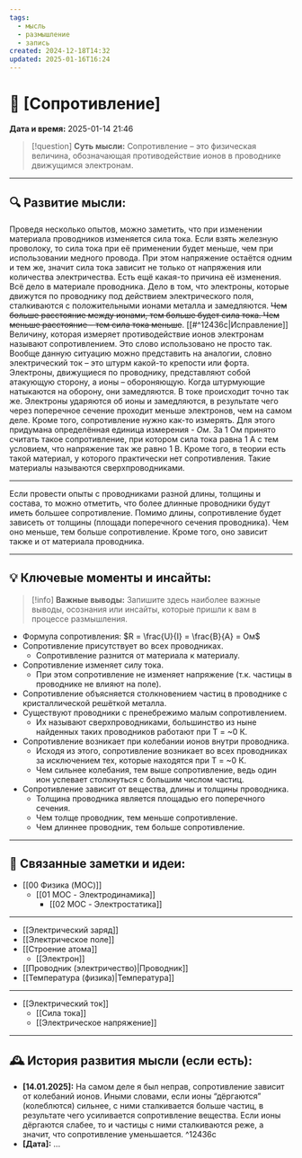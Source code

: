 ```yaml
---
tags:
  - мысль
  - размышление
  - запись
created: 2024-12-18T14:32
updated: 2025-01-16T16:24
---
```


# 💭  [Сопротивление]

**Дата и время:** 2025-01-14 21:46

> [!question] **Суть мысли:**
> Сопротивление – это физическая величина, обозначающая противодействие ионов в проводнике движущимся электронам.

---

## 🔍 Развитие мысли:

Проведя несколько опытов, можно заметить, что при изменении материала проводников изменяется сила тока. Если взять железную проволоку, то сила тока при её применении будет меньше, чем при использовании медного провода. При этом напряжение остаётся одним и тем же, значит сила тока зависит не только от напряжения или количества электричества. Есть ещё какая-то причина её изменения.
Всё дело в материале проводника. Дело в том, что электроны, которые движутся по проводнику под действием электрического поля, сталкиваются с положительными ионами металла и замедляются. ~~Чем больше расстояние между ионами, тем больше будет сила тока. Чем меньше расстояние – тем сила тока меньше~~.  [[#^12436c|Исправление]]
Величину, которая измеряет противодействие ионов электронам называют сопротивлением.
Это слово использовано не просто так. Вообще данную ситуацию можно представить на аналогии, словно электрический ток – это штурм какой-то крепости или форта. Электроны, движущиеся по проводнику, представляют собой атакующую сторону, а ионы – обороняющую. Когда штурмующие натыкаются на оборону, они замедляются. В токе происходит точно так же. Электроны ударяются об ионы и замедляются, в результате чего через поперечное сечение проходит меньше электронов, чем на самом деле.
Кроме того, сопротивление нужно как-то измерять. Для этого придумана определённая единица измерения - *Ом*. За 1 Ом принято считать такое сопротивление, при котором сила тока равна 1 А с тем условием, что напряжение так же равно 1 В. Кроме того, в теории есть такой материал, у которого практически нет сопротивления. Такие материалы называются сверхпроводниками.

- - -

Если провести опыты с проводниками разной длины, толщины и состава, то можно отметить, что более длинные проводники будут иметь большее сопротивление. Помимо длины, сопротивление будет зависеть от толщины (площади поперечного сечения проводника). Чем оно меньше, тем больше сопротивление. Кроме того, оно зависит также и от материала проводника.

---

## 💡 Ключевые моменты и инсайты:

> [!info] **Важные выводы:**
> Запишите здесь наиболее важные выводы, осознания или инсайты, которые пришли к вам в процессе размышления.

- Формула сопротивления: $R = \frac{U}{I} = \frac{В}{А} = Ом$
- Сопротивление присутствует во всех проводниках.
	- Сопротивление разнится от материала к материалу.
- Сопротивление изменяет силу тока.
	- При этом сопротивление не изменяет напряжение (т.к. частицы в проводнике не влияют на поле).
- Сопротивление объясняется столкновением частиц в проводнике с кристаллической решёткой металла.
- Существуют проводники с пренебрежимо малым сопротивлением.
	- Их называют сверхпроводниками, большинство из ныне найденных таких проводников работают при T = ~0 К.
- Сопротивление возникает при колебании ионов внутри проводника.
	- Исходя из этого, сопротивление возникает во всех проводниках за исключением тех, которые находятся при T = ~0 К.
	- Чем сильнее колебания, тем выше сопротивление, ведь один ион успевает столкнуться с большим числом частиц.
- Сопротивление зависит от вещества, длины и толщины проводника.
	- Толщина проводника является площадью его поперечного сечения.
	- Чем толще проводник, тем меньше сопротивление.
	- Чем длиннее проводник, тем больше сопротивление.
---

## 🔄 Связанные заметки и идеи:

-  [[00 Физика (MOC)]]
	- [[01 MOC - Электродинамика]]
		- [[02 MOC - Электростатика]]
- - -

- [[Электрический заряд]]
- [[Электрическое поле]]
- [[Строение атома]]
	-  [[Электрон]]
- [[Проводник (электричество)|Проводник]]
- [[Температура (физика)|Температура]]
- - - 

- [[Электрический ток]]
	- [[Сила тока]]
	- [[Электрическое напряжение]]

---

## 🕰️ История развития мысли (если есть):

* **[14.01.2025]:** На самом деле я был неправ, сопротивление зависит от колебаний ионов. Иными словами, если ионы “дёргаются” (колеблются) сильнее, с ними сталкивается больше частиц, в результате чего усиливается сопротивление вещества. Если ионы дёргаются слабее, то и частицы с ними сталкиваются реже, а значит, что сопротивление уменьшается.  ^12436c
* **[Дата]:**  ...